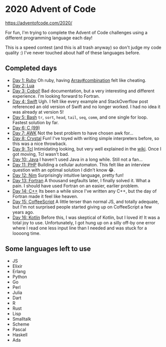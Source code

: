 # 2020 Advent of Code

https://adventofcode.com/2020/

For fun, I'm trying to complete the Advent of Code challenges using a different programming language each day!

This is a speed contest (and this is all trash anyway) so don't judge my code quality :)
I've never touched about half of these languages before.

## Completed days

- [Day 1: Ruby](1/1.rb)
  Oh ruby, having [Array#combination](https://ruby-doc.org/core-2.7.2/Array.html#method-i-combination) felt like cheating.
- [Day 2: Lua](2/2.lua)
- [Day 3: Cobol!](3/3.cbl)
  Bad documentation, but a very interesting and different experience. I'm looking forward to Fortran.
- [Day 4: Swift](4/4.swift)
  Ugh. I felt like every example and StackOverflow post referenced an old version of Swift and no longer worked. I had no idea it was already at version 5!
- [Day 5: Bash](5/5.sh)
  `tr`, `sort`, `head`, `tail`, `seq`, `comm`, and one single for loop. Fastest solution by far.
- [Day 6: C (99)](6/6.c)
- [Day 7: AWK](7/7.awk)
  Not the best problem to have chosen awk for...
- [Day 8: Crystal](8/8.cr)
  Fun! I've toyed with writing simple interpreters before, so this was a nice throwback.
- [Day 9: Tcl](9/9.tcl)
  Intimidating looking, but very well explained in the [wiki](https://wiki.tcl-lang.org/page/Tcl+Tutorial+Lesson+0). Once I got moving, Tcl wasn't bad.
- [Day 10: Java](10/Ten.java)
  I haven't used Java in a long while. Still not a fan...
- [Day 11: PHP](11/11.php)
  Building a cellular automaton. This felt like an interview question with an optimal solution I didn't know 😂.
- [Day 12: Nim](12/twelve.nim)
  Surprisingly intuitive language, pretty fun!
- [Day 13: Fortran](13/13.f90)
  A thousand segfaults later, I finally solved it. What a pain. I should have used Fortran on an easier, earlier problem.
- [Day 14: C++](14/14.cpp)
  Its been a while since I've written any C++, but the day of Fortran made it feel like heaven.
- [Day 15: CoffeeScript](15/15.coffee)
  A little terser than normal JS, and totally adequate, but I'm not surprised people started giving up on CoffeeScript a few years ago.
- [Day 16: Kotlin](16/16.kt)
  Before this, I was skeptical of Kotlin, but I loved it! It was a total joy to use. Unfortunately, I got hung up on a silly off-by one error where I read one less input line than I needed and was stuck for a loooong time.

## Some languages left to use

- JS
- Elixir
- Erlang
- Python
- Go
- Perl
- Julia
- Dart
- R
- Rust
- Lisp
- Smalltalk
- Scheme
- Pascal
- Haskell
- Ada
